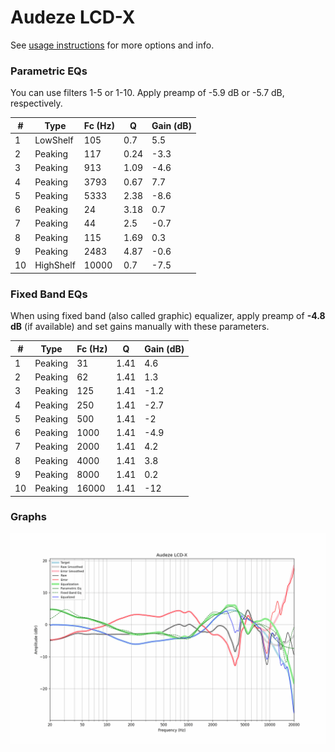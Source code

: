 # Audeze LCD-X
See [usage instructions](https://github.com/jaakkopasanen/AutoEq#usage) for more options and info.

### Parametric EQs
You can use filters 1-5 or 1-10. Apply preamp of -5.9 dB or -5.7 dB, respectively.

|   # | Type      |   Fc (Hz) |    Q |   Gain (dB) |
|-----|-----------|-----------|------|-------------|
|   1 | LowShelf  |       105 | 0.7  |         5.5 |
|   2 | Peaking   |       117 | 0.24 |        -3.3 |
|   3 | Peaking   |       913 | 1.09 |        -4.6 |
|   4 | Peaking   |      3793 | 0.67 |         7.7 |
|   5 | Peaking   |      5333 | 2.38 |        -8.6 |
|   6 | Peaking   |        24 | 3.18 |         0.7 |
|   7 | Peaking   |        44 | 2.5  |        -0.7 |
|   8 | Peaking   |       115 | 1.69 |         0.3 |
|   9 | Peaking   |      2483 | 4.87 |        -0.6 |
|  10 | HighShelf |     10000 | 0.7  |        -7.5 |

### Fixed Band EQs
When using fixed band (also called graphic) equalizer, apply preamp of **-4.8 dB** (if available) and set gains manually with these parameters.

|   # | Type    |   Fc (Hz) |    Q |   Gain (dB) |
|-----|---------|-----------|------|-------------|
|   1 | Peaking |        31 | 1.41 |         4.6 |
|   2 | Peaking |        62 | 1.41 |         1.3 |
|   3 | Peaking |       125 | 1.41 |        -1.2 |
|   4 | Peaking |       250 | 1.41 |        -2.7 |
|   5 | Peaking |       500 | 1.41 |        -2   |
|   6 | Peaking |      1000 | 1.41 |        -4.9 |
|   7 | Peaking |      2000 | 1.41 |         4.2 |
|   8 | Peaking |      4000 | 1.41 |         3.8 |
|   9 | Peaking |      8000 | 1.41 |         0.2 |
|  10 | Peaking |     16000 | 1.41 |       -12   |

### Graphs
![](./Audeze%20LCD-X.png)
